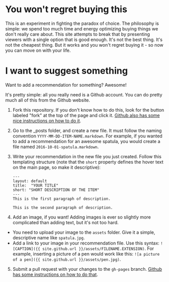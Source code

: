 # You won't regret buying this
This is an experiment in fighting the paradox of choice. The philosophy is simple: we spend too much time and energy optimizing buying things we don't really care about. This site attempts to break that by presenting viewers with a single option that is good enough. It's not the best thing. It's not the cheapest thing. But it works and you won't regret buying it - so now you can move on with your life.

# I want to suggest something
Want to add a recommendation for something? Awesome!

It's pretty simple: all you really need is a Github account. You can do pretty much all of this from the Github website.

1. Fork this repository. If you don't know how to do this, look for the button labeled "fork" at the top of the page and click it. [Github also has some nice instructions on how to do it](https://help.github.com/articles/fork-a-repo/).

2. Go to the _posts folder, and create a new file. It must follow the naming convention `YYYY-MM-DD-ITEM-NAME.markdown`. For example, if you wanted to add a recommendation for an awesome spatula, you would create a file named `2016-10-01-spatula.markdown`.

3. Write your recommendation in the new file you just created. Follow this templating structure (note that the `short` property defines the hover text on the main page, so make it descriptive):  
   ```
   ---  
   layout: default
   title:  "YOUR TITLE"
   short: "SHORT DESCRIPTION OF THE ITEM"
   ---
   This is the first paragraph of description.
   
   This is the second paragraph of description.
   ```  

4. Add an image, if you want! Adding images is ever so slightly more complicated than adding text, but it's not too hard.
  * You need to upload your image to the `assets` folder. Give it a simple, descriptive name like `spatula.jpg`.
  * Add a link to your image in your recommendation file. Use this syntax: `![CAPTION]({{ site.github.url }}/assets/FILENAME.EXTENSION)`. For example, inserting a picture of a pen would work like this: `![a picture of a pen]({{ site.github.url }}/assets/pen.jpg)`.
  
5. Submit a pull request with your changes to the `gh-pages` branch. [Github has some instructions on how to do that](https://help.github.com/articles/creating-a-pull-request/).
